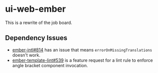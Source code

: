 # ui-web-ember

This is a rewrite of the job board.

## Dependency Issues

- [ember-intl#814](https://github.com/ember-intl/ember-intl/issues/814) has an issue that means `errorOnMissingTranslations` doesn't work.
- [ember-template-lint#539](https://github.com/ember-template-lint/ember-template-lint/issues/539) is a feature request for a lint rule to enforce angle bracket component invocation.
